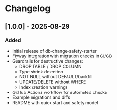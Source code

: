 # Changelog

## [1.0.0] - 2025-08-29
### Added
- Initial release of db-change-safety-starter
- Flyway integration with migration checks in CI/CD
- Guardrails for destructive changes:
  - DROP TABLE / DROP COLUMN
  - Type shrink detection
  - NOT NULL without DEFAULT/backfill
  - UPDATE/DELETE without WHERE
  - Index creation warnings
- GitHub Actions workflow for automated checks
- Example migrations and diffs
- README with quick start and safety model